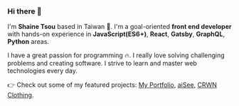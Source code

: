 ### Hi there 👋

I'm __Shaine Tsou__ based in Taiwan 🚀.
I'm a goal-oriented __front end developer__ with hands-on experience in __JavaScript(ES6+)__, __React__, __Gatsby__, __GraphQL__, __Python__ areas.

I have a great passion for programming 🔥. I really love solving challenging problems and creating software. I strive to learn and master web technologies every day.

👉 Check out some of my featured projects: [My Portfolio](https://github.com/ShaineTsou/st-portfolio), [aiSee](https://github.com/ShaineTsou/aisee), [CRWN Clothing](https://github.com/ShaineTsou/crwn-clothing).

<!--
**ShaineTsou/ShaineTsou** is a ✨ _special_ ✨ repository because its `README.md` (this file) appears on your GitHub profile.

Here are some ideas to get you started:

- 🔭 I’m currently working on ...
- 🌱 I’m currently learning ...
- 👯 I’m looking to collaborate on ...
- 🤔 I’m looking for help with ...
- 💬 Ask me about ...
- 📫 How to reach me: ...
- 😄 Pronouns: ...
- ⚡ Fun fact: ...
-->
